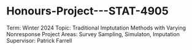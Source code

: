 # Honours-Project---STAT-4905

Term: Winter 2024
Topic: Traditional Imptutation Methods with Varying Nonresponse
Project Areas: Survey Sampling, Simulaton, Imputation
Supervisor: Patrick Farrell
